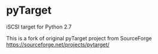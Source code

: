 # pyTarget
iSCSI target for Python 2.7

This is a fork of original pyTarget project from SourceForge
https://sourceforge.net/projects/pytarget/
